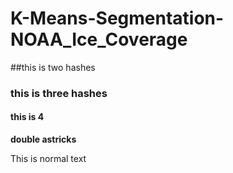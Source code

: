 # K-Means-Segmentation-NOAA_Ice_Coverage


##this is two hashes

### this is three hashes

#### this is 4

**double astricks**

This is normal text

